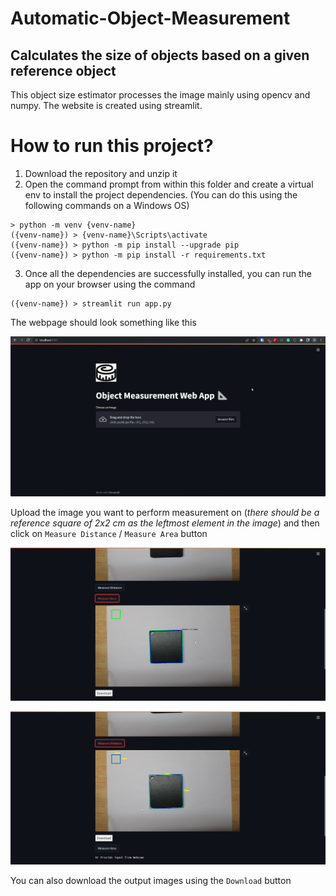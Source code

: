 # Automatic-Object-Measurement
## Calculates the size of objects based on a given reference object
This object size estimator processes the image mainly using opencv and numpy.
The website is created using streamlit.

# How to run this project?
1. Download the repository and unzip it
2. Open the command prompt from within this folder and create a virtual env to install the project dependencies.
  (You can do this using the following commands on a Windows OS)
  ```
  > python -m venv {venv-name}
  ({venv-name}) > {venv-name}\Scripts\activate
  ({venv-name}) > python -m pip install --upgrade pip
  ({venv-name}) > python -m pip install -r requirements.txt
  ```
3. Once all the dependencies are successfully installed, you can run the app on your browser using the command
  ```
  ({venv-name}) > streamlit run app.py
  ```
  The webpage should look something like this
  
  ![alt text](https://github.com/nanaki-dhanoa/Automatic-Object-Measurement/blob/main/readme_images/image1.png?raw=true)
  
  Upload the image you want to perform measurement on (*there should be a reference square of 2x2 cm as the leftmost element in the image*) and then click on `Measure Distance` / `Measure Area` button
  
  ![alt text](https://github.com/nanaki-dhanoa/Automatic-Object-Measurement/blob/main/readme_images/image2.png?raw=true)
  
  ![alt text](https://github.com/nanaki-dhanoa/Automatic-Object-Measurement/blob/main/readme_images/image3.png?raw=true)
  
You can also download the output images using the `Download` button

